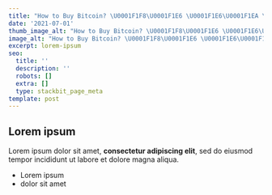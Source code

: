 ```yaml
---
title: "How to Buy Bitcoin? \U0001F1F8\U0001F1E6 \U0001F1E6\U0001F1EA \U0001F1E7\U0001F1ED \U0001F1F0\U0001F1FC \U0001F1F4\U0001F1F2 كيف تشتري بيتكوين؟"
date: '2021-07-01'
thumb_image_alt: "How to Buy Bitcoin? \U0001F1F8\U0001F1E6 \U0001F1E6\U0001F1EA \U0001F1E7\U0001F1ED \U0001F1F0\U0001F1FC \U0001F1F4\U0001F1F2 كيف تشتري بيتكوين؟"
image_alt: "How to Buy Bitcoin? \U0001F1F8\U0001F1E6 \U0001F1E6\U0001F1EA \U0001F1E7\U0001F1ED \U0001F1F0\U0001F1FC \U0001F1F4\U0001F1F2 كيف تشتري بيتكوين؟"
excerpt: lorem-ipsum
seo:
  title: ''
  description: ''
  robots: []
  extra: []
  type: stackbit_page_meta
template: post
---
```

## Lorem ipsum

Lorem ipsum dolor sit amet, **consectetur adipiscing elit**, sed do eiusmod tempor incididunt ut labore et dolore magna aliqua.

- Lorem ipsum
- dolor sit amet